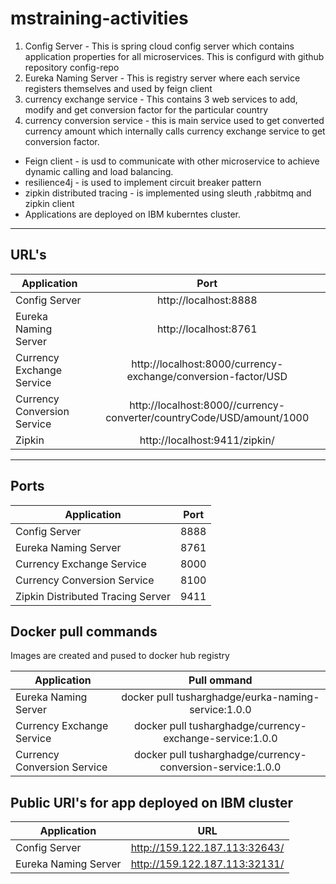 # mstraining-activities
1. Config Server - This is spring cloud config server which contains application properties for all microservices. This is configurd with github repository config-repo
2. Eureka Naming Server - This is registry server where each service registers themselves and used by feign client 
3. currency exchange service - This contains 3 web services to add, modify and get conversion factor for the particular country
4. currency conversion service - this is main service used to get converted currency amount which internally calls currency exchange service to get conversion factor.
  * Feign client - is usd to communicate with other microservice to achieve dynamic calling and load balancing.
  * resilience4j - is used to implement circuit breaker pattern
  * zipkin distributed tracing - is implemented using sleuth ,rabbitmq and zipkin client
  * Applications are deployed on IBM kuberntes cluster.

----
## URL's
| Application                       | Port                                                                    |
| ----------------------------------|:-----------------------------------------------------------------------:| 
| Config Server                     | http://localhost:8888                                                   | 
| Eureka Naming Server              | http://localhost:8761                                                   |
| Currency Exchange Service         | http://localhost:8000/currency-exchange/conversion-factor/USD           | 
| Currency Conversion Service       | http://localhost:8000//currency-converter/countryCode/USD/amount/1000   | 
| Zipkin                            | http://localhost:9411/zipkin/                                           |

----
## Ports
| Application                       | Port          |
| ----------------------------------|:-------------:| 
| Config Server                     | 8888          | 
| Eureka Naming Server              | 8761          | 
| Currency Exchange Service         | 8000          | 
| Currency Conversion Service       | 8100          |   
| Zipkin Distributed Tracing Server | 9411          | 

## Docker pull commands
Images are created and pused to docker hub registry

| Application                       | Pull ommand                                                  |
| ----------------------------------|:------------------------------------------------------------:| 
| Eureka Naming Server              | docker pull tusharghadge/eurka-naming-service:1.0.0          | 
| Currency Exchange Service         | docker pull tusharghadge/currency-exchange-service:1.0.0     | 
| Currency Conversion Service       | docker pull tusharghadge/currency-conversion-service:1.0.0   |

## Public URl's for app deployed on IBM cluster

| Application                       | URL                                                          |
| ----------------------------------|:------------------------------------------------------------:| 
| Config Server                     | http://159.122.187.113:32643/                                | 
| Eureka Naming Server              | http://159.122.187.113:32131/                                | 

